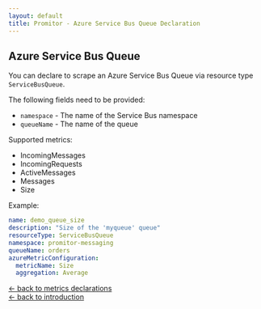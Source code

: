 ```yaml
---
layout: default
title: Promitor - Azure Service Bus Queue Declaration
---
```


## Azure Service Bus Queue
You can declare to scrape an Azure Service Bus Queue via resource type `ServiceBusQueue`.

The following fields need to be provided:
- `namespace` - The name of the Service Bus namespace
- `queueName` - The name of the queue

Supported metrics:
- IncomingMessages
- IncomingRequests
- ActiveMessages
- Messages
- Size

Example:
```yaml
name: demo_queue_size
description: "Size of the 'myqueue' queue"
resourceType: ServiceBusQueue
namespace: promitor-messaging
queueName: orders
azureMetricConfiguration:
  metricName: Size
  aggregation: Average
```

[&larr; back to metrics declarations](/configuration/metrics)<br />
[&larr; back to introduction](/)